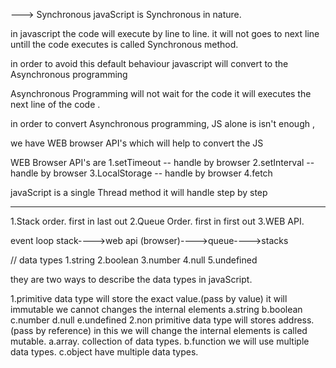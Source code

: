 ---> Synchronous 
javaScript is Synchronous in nature.

in javascript the code will execute by line to line.
it will not goes to next line untill the code executes is called Synchronous method.

in order to avoid this default behaviour javascript will convert to the Asynchronous programming

Asynchronous Programming will not wait for the code it will executes the next line of the code .

in order to convert Asynchronous programming, JS alone is isn't enough ,

we have WEB browser API's which will help to convert the JS 

WEB Browser API's are 
1.setTimeout -- handle by browser
2.setInterval -- handle by browser
3.LocalStorage -- handle by browser
4.fetch
    
 javaScript is a single Thread method it will handle step by step
   
   -------------
1.Stack order. first in last out
2.Queue Order. first in first out
3.WEB API.


event loop
stack---->web api (browser)---->queue---->stacks




// data types
1.string
2.boolean
3.number
4.null
5.undefined

they are two ways to describe the data types in javaScript.

1.primitive data type will store the exact value.(pass by value) it will immutable we cannot changes the internal elements
a.string
b.boolean
c.number
d.null
e.undefined
2.non primitive data type will stores address.(pass by reference) in this we will change the internal elements is called mutable.
a.array. collection of data types.
b.function we will use multiple data types.
c.object have multiple data types.